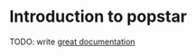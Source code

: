 # Introduction to popstar

TODO: write [great documentation](http://jacobian.org/writing/great-documentation/what-to-write/)
